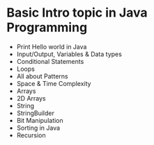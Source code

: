 # Basic Intro topic in Java Programming
- Print Hello world in Java
- Input/Output, Variables & Data types
- Conditional Statements
- Loops
- All about Patterns
- Space & Time Complexity
- Arrays
- 2D Arrays
- String
- StringBuilder
- Bit Manipulation
- Sorting in Java
- Recursion
